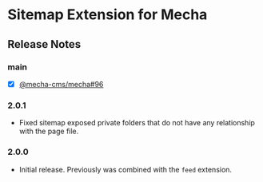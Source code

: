 Sitemap Extension for Mecha
===========================

Release Notes
-------------

### main

 - [x] [@mecha-cms/mecha#96](https://github.com/mecha-cms/mecha/issues/96)

### 2.0.1

 - Fixed sitemap exposed private folders that do not have any relationship with the page file.

### 2.0.0

 - Initial release. Previously was combined with the `feed` extension.
